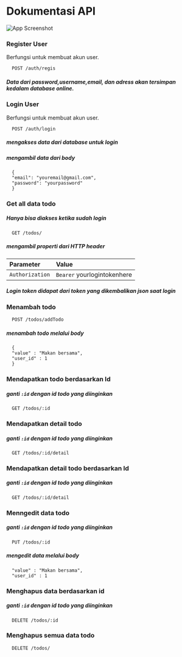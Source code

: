 
# Dokumentasi API

![App Screenshot](https://iili.io/JCbFWQa.png)

### Register User
Berfungsi untuk membuat akun user.

```
  POST /auth/regis
```
##### Data dari password,username,email, dan adress akan tersimpan kedalam database online.

### Login User
Berfungsi untuk membuat akun user.

```
  POST /auth/login
```
##### mengakses data dari database untuk login
##### mengambil data dari body
```
  {
  "email": "youremail@gmail.com",
  "password": "yourpassword"
  }
```
### Get all data todo
##### Hanya bisa diakses ketika sudah login
```
  GET /todos/
```
##### mengambil properti dari HTTP header
#####

| Parameter       | Value     |
| :--------       | :------- | 
| `Authorization` | `Bearer` yourlogintokenhere | 

##### Login token didapat dari token yang dikembalikan json saat login

### Menambah todo
```
  POST /todos/addTodo
```
##### menambah todo melalui body
```
  {
  "value" : "Makan bersama",
  "user_id" : 1
  }
```
### Mendapatkan todo berdasarkan Id
##### ganti `:id` dengan id todo yang diinginkan
```
  GET /todos/:id
```
### Mendapatkan detail todo
##### ganti `:id` dengan id todo yang diinginkan

```
  GET /todos/:id/detail
```
### Mendapatkan detail todo berdasarkan Id
##### ganti `:id` dengan id todo yang diinginkan
```
  GET /todos/:id/detail
```
### Menngedit data todo
##### ganti `:id` dengan id todo yang diinginkan
```
  PUT /todos/:id
```
##### mengedit data melalui body
```
  "value" : "Makan bersama",
  "user_id" : 1
```
### Menghapus data berdasarkan id
##### ganti `:id` dengan id todo yang diinginkan
```
  DELETE /todos/:id
```
### Menghapus semua data todo
```
  DELETE /todos/
```